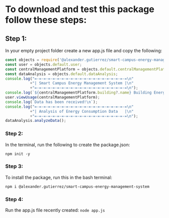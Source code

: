 # To download and test this package follow these steps:
## Step 1:
In your empty project folder create a new app.js file and copy the following:

```javascript
const objects = require('@alexander.gutierrez/smart-campus-energy-management-system');
const user = objects.default.user;
const centralManagementPlatform = objects.default.centralManagementPlatform;
const dataAnalysis = objects.default.dataAnalysis;
console.log("=-=-=-=-=-=-=-=-=-=-=-=-=-=-=-=-=-=-=-=-=\n"
           +"| Smart Campus Energy Management System |\n"
           +"=-=-=-=-=-=-=-=-=-=-=-=-=-=-=-=-=-=-=-=-=\n");
console.log(`${centralManagementPlatform.building?.name} Building Energy Usage\n`);
user.viewUsage(centralManagementPlatform);
console.log(`Data has been received!\n`);
console.log("=-=-=-=-=-=-=-=-=-=-=-=-=-=-=-=-=-=-=-=-=\n"
           +"| Analysis of Energy Consumption Data   |\n"
           +"=-=-=-=-=-=-=-=-=-=-=-=-=-=-=-=-=-=-=-=-=\n");
dataAnalysis.analyzeData();
```

### Step 2:
In the terminal, run the following to create the package.json: 

`npm init -y`

### Step 3:
To install the package, run this in the bash terminal: 

`npm i @alexander.gutierrez/smart-campus-energy-management-system`

### Step 4:
Run the app.js file recently created:
`node app.js`
